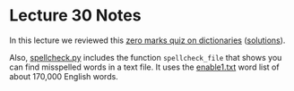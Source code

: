 # Lecture 30 Notes

In this lecture we reviewed this [zero marks quiz on dictionaries](lecture30Quiz.pdf) 
([solutions](lecture30Quiz_sol.pdf)).

Also, [spellcheck.py](spellcheck.py) includes the function `spellcheck_file`
that shows you can find misspelled words in a text file. It uses the
[enable1.txt](enable1.txt) word list of about 170,000 English words.
